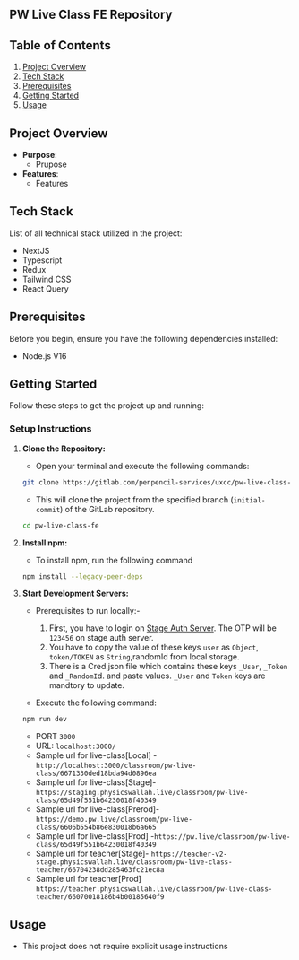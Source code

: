 ## PW Live Class FE Repository
## Table of Contents
1. [Project Overview](#project-overview)
2. [Tech Stack](#tech-stack)
3. [Prerequisites](#prerequisites)
4. [Getting Started](#getting-started)
5. [Usage](#usage)

## Project Overview <a name="project-overview"></a>
- **Purpose**:
    - Prupose
- **Features**:
    - Features

## Tech Stack <a name="tech-stack"></a>
List of all technical stack utilized in the project:
- NextJS
- Typescript
- Redux
- Tailwind CSS
- React Query

## Prerequisites <a name="prerequisites"></a>
Before you begin, ensure you have the following dependencies installed:
- Node.js V16

## Getting Started <a name="getting-started"></a>
Follow these steps to get the project up and running:

### Setup Instructions <a name="setup-instruction"></a>
1. **Clone the Repository:**
    - Open your terminal and execute the following commands:
    ```bash
    git clone https://gitlab.com/penpencil-services/uxcc/pw-live-class-fe.git
    ```
 
    - This will clone the project from the specified branch (`initial-commit`) of the GitLab repository. 

    ```bash
    cd pw-live-class-fe
    ```
2. **Install npm:**
    - To install npm, run the following command
    ```bash
    npm install --legacy-peer-deps
    ```
3. **Start Development Servers:**
    - Prerequisites to run locally:- 
      1. First, you have to login on <a href="https://staging.physicswallah.live/study/auth?url=" target="_blank">Stage Auth Server</a>. The OTP will be `123456` on stage auth server.
      2. You have to copy the value of these keys `user` as `Object`, `token/TOKEN` as `String`,randomId from local storage.
      3. There is a Cred.json file which contains these keys `_User`, `_Token` and `_RandomI`d. and paste values. `_User` and `Token` keys are mandtory to update.
    
    - Execute the following command:
    ```bash
    npm run dev 
    ```
    
    - PORT `3000`
    - URL: `localhost:3000/`
    - Sample url for live-class[Local] - `http://localhost:3000/classroom/pw-live-class/6671330ded18bda94d0896ea`
    - Sample url for live-class[Stage]- `https://staging.physicswallah.live/classroom/pw-live-class/65d49f551b64230018f40349`
    - Sample url for live-class[Prerod]- `https://demo.pw.live/classroom/pw-live-class/6606b554b86e830018b6a665`
    - Sample url for live-class[Prod] -`https://pw.live/classroom/pw-live-class/65d49f551b64230018f40349`
    - Sample url for teacher[Stage]- `https://teacher-v2-stage.physicswallah.live/classroom/pw-live-class-teacher/66704238dd285463fc21ec8a`
    - Sample url for teacher[Prod] `https://teacher.physicswallah.live/classroom/pw-live-class-teacher/66070018186b4b00185640f9`
      

## Usage <a name="usage"></a>
- This project does not require explicit usage instructions
